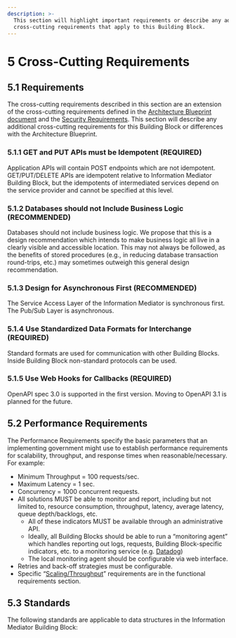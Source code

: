 ```yaml
---
description: >-
  This section will highlight important requirements or describe any additional
  cross-cutting requirements that apply to this Building Block.
---
```


# 5 Cross-Cutting Requirements

## 5.1 Requirements

The cross-cutting requirements described in this section are an extension of the cross-cutting requirements defined in the [Architecture Blueprint document](https://govstack.gitbook.io/specification/v/1.0/architecture-and-nonfunctional-requirements) and the [Security Requirements](https://govstack.gitbook.io/specification/v/1.0/security-requirements). This section will describe any additional cross-cutting requirements for this Building Block or differences with the Architecture Blueprint.

### 5.1.1 GET and PUT APIs must be Idempotent (REQUIRED)

Application APIs will contain POST endpoints which are not idempotent. GET/PUT/DELETE APIs are idempotent relative to Information Mediator Building Block, but the idempotents of intermediated services depend on the service provider and cannot be specified at this level.

### 5.1.2 Databases should not Include Business Logic (RECOMMENDED)

Databases should not include business logic. We propose that this is a design recommendation which intends to make business logic all live in a clearly visible and accessible location. This may not always be followed, as the benefits of stored procedures (e.g., in reducing database transaction round-trips, etc.) may sometimes outweigh this general design recommendation.

### 5.1.3 Design for Asynchronous First (RECOMMENDED)

The Service Access Layer of the Information Mediator is synchronous first. The Pub/Sub Layer is asynchronous.

### 5.1.4 Use Standardized Data Formats for Interchange (REQUIRED)

Standard formats are used for communication with other Building Blocks. Inside Building Block non-standard protocols can be used.

### 5.1.5 Use Web Hooks for Callbacks (REQUIRED)

OpenAPI spec 3.0 is supported in the first version. Moving to OpenAPI 3.1 is planned for the future.

## 5.2 Performance Requirements

The Performance Requirements specify the basic parameters that an implementing government might use to establish performance requirements for scalability, throughput, and response times when reasonable/necessary. For example:

* Minimum Throughput = 100 requests/sec.
* Maximum Latency = 1 sec.
* Concurrency = 1000 concurrent requests.
* All solutions MUST be able to monitor and report, including but not limited to, resource consumption, throughput, latency, average latency, queue depth/backlogs, etc.
  * All of these indicators MUST be available through an administrative API.
  * Ideally, all Building Blocks should be able to run a “monitoring agent” which handles reporting out logs, requests, Building Block-specific indicators, etc. to a monitoring service (e.g. [Datadog](https://www.datadoghq.com/))
  * The local monitoring agent should be configurable via web interface.
* Retries and back-off strategies must be configurable.
* Specific “[Scaling/Throughput](6-functional-requirements.md#6.6-scaling-throughput)” requirements are in the functional requirements section.

## 5.3 Standards

The following standards are applicable to data structures in the Information Mediator Building Block:
